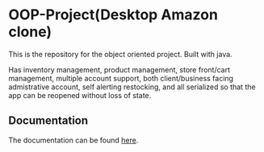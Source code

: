 # OOP-Project(Desktop Amazon clone)
This is the repository for the object oriented project.
Built with java. 

Has inventory management, product management, store front/cart management, multiple account support, both client/business facing admistrative account, self alerting restocking, and all serialized so that the app can be reopened without loss of state.

## Documentation
The documentation can be found [here](https://bluepuff71.github.io/OOP-Project/ "Project Documentation").
